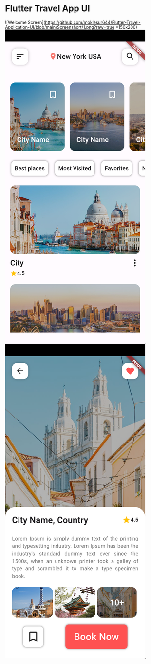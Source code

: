 # Flutter Travel App UI

![Welcome Screen](https://github.com/moklesur644/Flutter-Travel-Application-UI/blob/main/Screenshort/1.png?raw=true =150x200)
![Home Screen](https://github.com/moklesur644/Flutter-Travel-Application-UI/blob/main/Screenshort/2.png?raw=true),
![Details Screen](https://github.com/moklesur644/Flutter-Travel-Application-UI/blob/main/Screenshort/3.png?raw=true),

